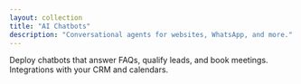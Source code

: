 ```yaml
---
layout: collection
title: "AI Chatbots"
description: "Conversational agents for websites, WhatsApp, and more."
---
```


Deploy chatbots that answer FAQs, qualify leads, and book meetings. Integrations with your CRM and calendars.
